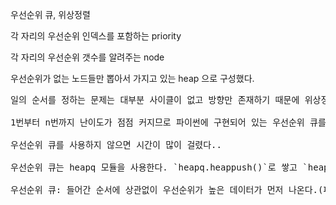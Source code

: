 우선순위 큐, 위상정렬

각 자리의 우선순위 인덱스를 포함하는 priority

각 자리의 우선순위 갯수를 알려주는 node

우선순위가 없는 노드들만 뽑아서 가지고 있는 heap    으로 구성했다.

<pre>
일의 순서를 정하는 문제는 대부분 사이클이 없고 방향만 존재하기 때문에 위상정렬로 풀 수 있다.

1번부터 n번까지 난이도가 점점 커지므로 파이썬에 구현되어 있는 우선순위 큐를 쓰면 해결하기 쉽다.

우선순위 큐를 사용하지 않으면 시간이 많이 걸렸다..

우선순위 큐는 heapq 모듈을 사용한다. `heapq.heappush()`로 쌓고 `heapq.heappop()`으로 최소 힙을 빼낸다.

우선순위 큐: 들어간 순서에 상관없이 우선순위가 높은 데이터가 먼저 나온다.(파이썬의 우선순위큐는 최소데이터의 우선순위가 높다.)
</pre>